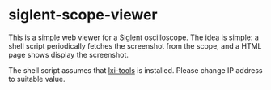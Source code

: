 # siglent-scope-viewer
This is a simple web viewer for a Siglent oscilloscope. The idea is simple: a
shell script periodically fetches the screenshot from the scope, and a HTML page
shows display the screenshot.

The shell script assumes that
[lxi-tools](https://github.com/lxi-tools/lxi-tools) is installed. Please change
IP address to suitable value.

